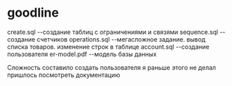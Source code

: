 # goodline
create.sql --создание таблиц с ограничениями и связями
sequence.sql --создание счетчиков
operations.sql --мегасложное задание. вывод списка товаров. изменение строк в таблице
account.sql --создание пользователя
er-model.pdf --модель базы данных

Сложность составило создать пользователя  я раньше этого не делал  пришлось посмотреть документацию

